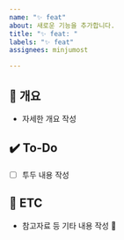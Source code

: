 ```yaml
---
name: "✨ feat"
about: 새로운 기능을 추가합니다.
title: "✨ feat: "
labels: "✨ feat"
assignees: minjumost

---
```


## 📝 개요
- 자세한 개요 작성

## ✔️ To-Do
- [ ] 투두 내용 작성

## 👀 ETC
- 참고자료 등 기타 내용 작성

